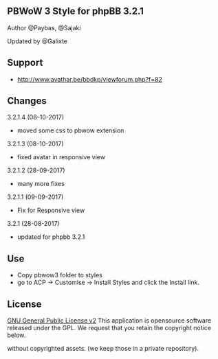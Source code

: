 ## PBWoW 3 Style for phpBB 3.2.1

Author @Paybas, @Sajaki

Updated by @Galixte 

## Support
- http://www.avathar.be/bbdkp/viewforum.php?f=82

## Changes

3.2.1.4 (08-10-2017)
- moved some css to pbwow extension

3.2.1.3 (08-10-2017)
- fixed avatar in responsive view

3.2.1.2 (28-09-2017)
- many more fixes

3.2.1.1 (09-09-2017)
- Fix for Responsive view

3.2.1 (28-08-2017)
- updated for phpbb 3.2.1

## Use
- Copy pbwow3 folder to styles
- go to ACP -> Customise -> Install Styles and click the Install link. 

## License

[GNU General Public License v2](http://opensource.org/licenses/gpl-2.0.php)
This application is opensource software released under the GPL.
We request that you retain the copyright notice below.

without copyrighted assets. (we keep those in a private repository). 
